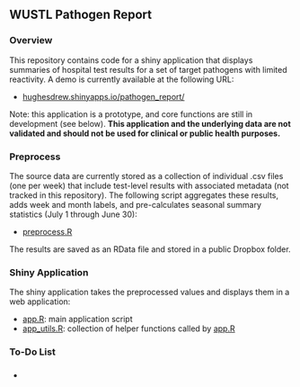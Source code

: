 ## WUSTL Pathogen Report

### Overview
This repository contains code for a shiny application that displays summaries of hospital test results for a set of target pathogens with limited reactivity. A demo is currently available at the following URL:

- [hughesdrew.shinyapps.io/pathogen_report/](https://hughesdrew.shinyapps.io/pathogen_report/)

Note: this application is a prototype, and core functions are still in development (see below). **This application and the underlying data are not validated and should not be used for clinical or public health purposes.**

### Preprocess
The source data are currently stored as a collection of individual .csv files (one per week) that include test-level results with associated metadata (not tracked in this repository). The following script aggregates these results, adds week and month labels, and pre-calculates seasonal summary statistics (July 1 through June 30):

- [preprocess.R](code/preprocess/preprocess.R)

The results are saved as an RData file and stored in a public Dropbox folder.

### Shiny Application

The shiny application takes the preprocessed values and displays them in a web application:

- [app.R](code/app/app.R): main application script
- [app_utils.R](code/app/app_utils.R): collection of helper functions called by [app.R](code/app/app.R)

### To-Do List

- ###
